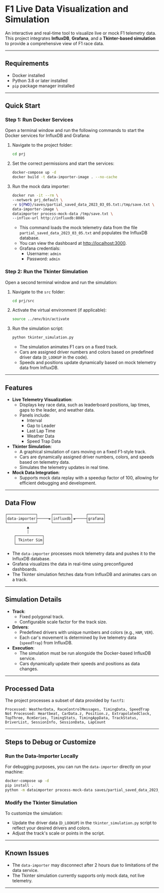 # F1 Live Data Visualization and Simulation

An interactive and real-time tool to visualize live or mock F1 telemetry data. This project integrates **InfluxDB**, **Grafana**, and a **Tkinter-based simulation** to provide a comprehensive view of F1 race data.

---

## Requirements

- Docker installed
- Python 3.8 or later installed
- `pip` package manager installed

---

## Quick Start

### **Step 1: Run Docker Services**

Open a terminal window and run the following commands to start the Docker services for InfluxDB and Grafana:

1. Navigate to the project folder:

   ```bash
   cd prj
   ```

2. Set the correct permissions and start the services:

   ```bash
   docker-compose up -d
   docker build -t data-importer-image . --no-cache
   ```

3. Run the mock data importer:

   ```bash
   docker run -it --rm \
   --network prj_default \
   -v ${PWD}/saves/partial_saved_data_2023_03_05.txt:/tmp/save.txt \
   data-importer-image \
   dataimporter process-mock-data /tmp/save.txt \
   --influx-url http://influxdb:8086
   ```

   - This command loads the mock telemetry data from the file `partial_saved_data_2023_03_05.txt` and populates the InfluxDB database.
   - You can view the dashboard at [http://localhost:3000](http://localhost:3000).
   - Grafana credentials:
     - Username: `admin`
     - Password: `admin`

### **Step 2: Run the Tkinter Simulation**

Open a second terminal window and run the simulation:

1. Navigate to the `src` folder:

   ```bash
   cd prj/src
   ```

2. Activate the virtual environment (if applicable):

   ```bash
   source ../env/bin/activate
   ```

3. Run the simulation script:

   ```bash
   python tkinter_simulation.py
   ```

   - The simulation animates F1 cars on a fixed track.
   - Cars are assigned driver numbers and colors based on predefined driver data (`D_LOOKUP` in the code).
   - Speeds and positions update dynamically based on mock telemetry data from InfluxDB.

---

## Features

- **Live Telemetry Visualization**:
  - Displays key race data, such as leaderboard positions, lap times, gaps to the leader, and weather data.
  - Panels include:
    - Interval
    - Gap to Leader
    - Last Lap Time
    - Weather Data
    - Speed Trap Data
- **Tkinter Simulation**:
  - A graphical simulation of cars moving on a fixed F1-style track.
  - Cars are dynamically assigned driver numbers, colors, and speeds based on telemetry data.
  - Simulates the telemetry updates in real time.
- **Mock Data Integration**:
  - Supports mock data replay with a speedup factor of 100, allowing for efficient debugging and development.

---

## Data Flow

```
┌─────────────┐      ┌────────┐      ┌───────┐
│data-importer├─────►│influxdb│◄─────┤grafana│
└─────────────┘      └────────┘      └───────┘
          ▲
          │
    ┌────────────┐
    │ Tkinter Sim│
    └────────────┘
```

- The `data-importer` processes mock telemetry data and pushes it to the InfluxDB database.
- Grafana visualizes the data in real-time using preconfigured dashboards.
- The Tkinter simulation fetches data from InfluxDB and animates cars on a track.

---

## Simulation Details

- **Track**:
  - Fixed polygonal track.
  - Configurable scale factor for the track size.
- **Drivers**:
  - Predefined drivers with unique numbers and colors (e.g., `HAM`, `VER`).
  - Each car's movement is determined by live telemetry data (`speedTrap`) from InfluxDB.
- **Execution**:
  - The simulation must be run alongside the Docker-based InfluxDB service.
  - Cars dynamically update their speeds and positions as data changes.

---

## Processed Data

The project processes a subset of data provided by `fastf1`:

```
Processed: WeatherData, RaceControlMessages, TimingData, SpeedTrap
Not Processed: Heartbeat, CarData.z, Position.z, ExtrapolatedClock, TopThree, RcmSeries, TimingStats, TimingAppData, TrackStatus, DriverList, SessionInfo, SessionData, LapCount
```

---

## Steps to Debug or Customize

### Run the Data-Importer Locally

For debugging purposes, you can run the `data-importer` directly on your machine:

```bash
docker-compose up -d
pip install .
python -m dataimporter process-mock-data saves/partial_saved_data_2023_03_05.txt --influx-url http://localhost:8086
```

### Modify the Tkinter Simulation

To customize the simulation:

- Update the driver data (`D_LOOKUP`) in the `tkinter_simulation.py` script to reflect your desired drivers and colors.
- Adjust the track's scale or points in the script.

---

## Known Issues

- The `data-importer` may disconnect after 2 hours due to limitations of the data service.
- The Tkinter simulation currently supports only mock data, not live telemetry.

---
